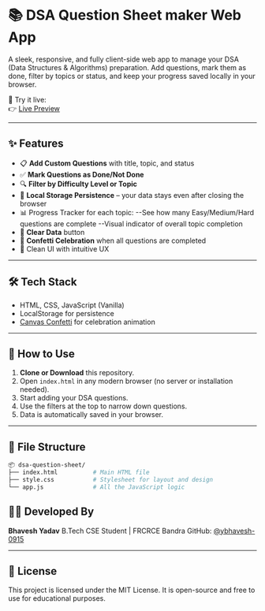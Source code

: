 # 📚 DSA Question Sheet maker Web App

A sleek, responsive, and fully client-side web app to manage your DSA (Data Structures & Algorithms) preparation. Add questions, mark them as done, filter by topics or status, and keep your progress saved locally in your browser.

🎯 Try it live:  
👉 [Live Preview](https://ybhavesh-0915.github.io/DSASheet-JS/)

---

## ✨ Features

- 📋 **Add Custom Questions** with title, topic, and status
- ✅ **Mark Questions as Done/Not Done**
- 🔍 **Filter by Difficulty Level or Topic**
- 💾 **Local Storage Persistence** – your data stays even after closing the browser
- 📊 Progress Tracker for each topic:
--See how many Easy/Medium/Hard questions are complete
--Visual indicator of overall topic completion
- 🧹 **Clear Data** button
- 🎉 **Confetti Celebration** when all questions are completed
- 🧠 Clean UI with intuitive UX

---

## 🛠️ Tech Stack

- HTML, CSS, JavaScript (Vanilla)
- LocalStorage for persistence
- [Canvas Confetti](https://www.npmjs.com/package/canvas-confetti) for celebration animation

---

## 🚀 How to Use

1. **Clone or Download** this repository.
2. Open `index.html` in any modern browser (no server or installation needed).
3. Start adding your DSA questions.
4. Use the filters at the top to narrow down questions.
5. Data is automatically saved in your browser.

---

## 📁 File Structure

```bash
📦 dsa-question-sheet/
├── index.html          # Main HTML file
├── style.css           # Stylesheet for layout and design
└── app.js              # All the JavaScript logic
```

## 👨‍💻 Developed By

**Bhavesh Yadav**
B.Tech CSE Student | FRCRCE Bandra
GitHub: [@ybhavesh-0915](https://github.com/ybhavesh-0915)

---

## 📜 License

This project is licensed under the MIT License.
It is open-source and free to use for educational purposes.
